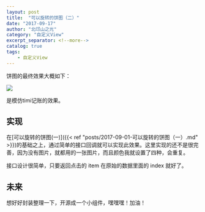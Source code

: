 ```yaml
---
layout: post
title:  "可以旋转的饼图（二）"
date: "2017-09-17"
author: "北邙山之光"
category: "自定义View"
excerpt_separator: <!--more-->
catalog: true  
tags: 
    - 自定义View
---
```




饼图的最终效果大概如下：

![](/img/in-post/piechart.gif)

<!--more-->

是模仿timi记账的效果。


## 实现

在[可以旋转的饼图(一)]({{< ref "posts/2017-09-01-可以旋转的饼图（一）.md" >}})的基础之上，通过简单的接口回调就可以实现此效果。这里实现的还不是很完善，因为没有图片，就都用的一张图片，而且颜色我就设置了四种，会重复。

接口设计很简单，只要返回点击的 item 在原始的数据里面的 index 就好了。

## 未来
想好好封装整理一下，开源成一个小组件，嘿嘿嘿！加油！
